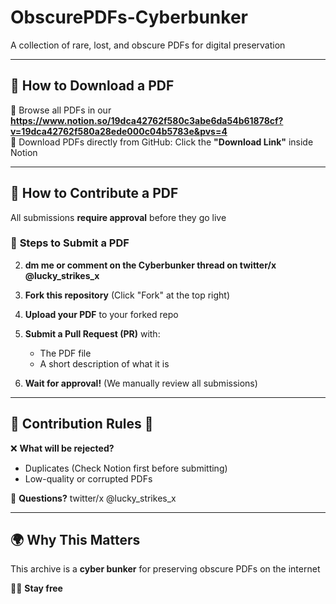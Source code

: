 # ObscurePDFs-Cyberbunker
A collection of rare, lost, and obscure PDFs for digital preservation

---

## 📜 How to Download a PDF  
🔗 Browse all PDFs in our **https://www.notion.so/19dca42762f580c3abe6da54b61878cf?v=19dca42762f580a28ede000c04b5783e&pvs=4**  
🔗 Download PDFs directly from GitHub: Click the **"Download Link"** inside Notion

---

## 🤖 How to Contribute a PDF  
All submissions **require approval** before they go live

### 📂 **Steps to Submit a PDF**

2. **dm me or comment on the Cyberbunker thread on twitter/x @lucky_strikes_x**
   
1. **Fork this repository** (Click "Fork" at the top right)
2. **Upload your PDF** to your forked repo
3. **Submit a Pull Request (PR)** with:
   - The PDF file  
   - A short description of what it is  
4. **Wait for approval!** (We manually review all submissions)

---

## 🚨 Contribution Rules 🚨  
❌ **What will be rejected?**  
- Duplicates (Check Notion first before submitting)  
- Low-quality or corrupted PDFs

📩 **Questions?** twitter/x @lucky_strikes_x

---

## 🌍 Why This Matters  
This archive is a **cyber bunker** for preserving obscure PDFs on the internet

🏴‍☠️ **Stay free**  
